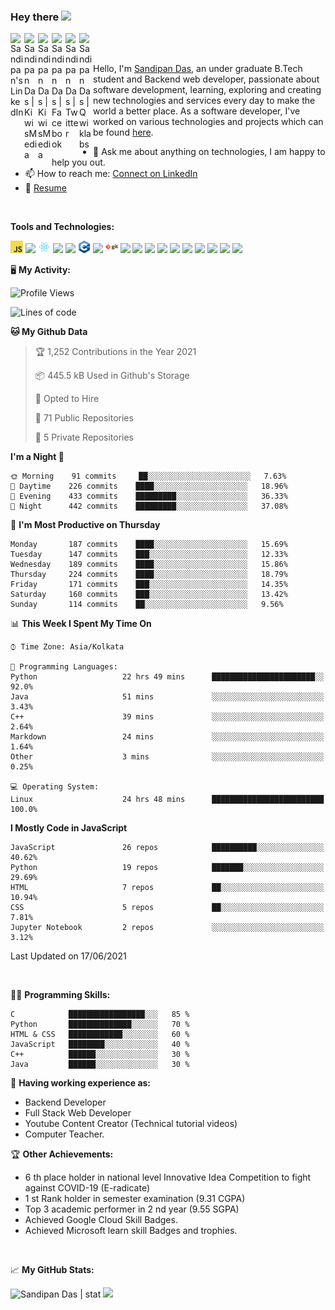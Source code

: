 ### Hey there <img src="https://media.giphy.com/media/hvRJCLFzcasrR4ia7z/giphy.gif" width="25px">

<!-- Latest compiled and minified CSS
<link rel="stylesheet" href="https://maxcdn.bootstrapcdn.com/bootstrap/3.3.7/css/bootstrap.min.css" integrity="sha384-BVYiiSIFeK1dGmJRAkycuHAHRg32OmUcww7on3RYdg4Va+PmSTsz/K68vbdEjh4u" crossorigin="anonymous">

<!-- Latest compiled and minified JavaScript -->
<!-- <script src="https://maxcdn.bootstrapcdn.com/bootstrap/3.3.7/js/bootstrap.min.js" integrity="sha384-Tc5IQib027qvyjSMfHjOMaLkfuWVxZxUPnCJA7l2mCWNIpG9mGCD8wGNIcPD7Txa" crossorigin="anonymous"></script> --> 

<a href="https://linkedin.com/in/sandipan-das-528166175/">
  <img align="left" alt="Sandipan's LinkedIn" width="22px" src="https://raw.githubusercontent.com/peterthehan/peterthehan/master/assets/linkedin.svg" />
</a>
<a href="https://kiwismedia.com/@sandipan">
  <img align="left" alt="Sandipan Das | KiwisMedia" width="22px" src="https://kiwismedia.com/images/landing-page/icons/icon-kiwismedia.png" />
</a>
<a href="https://www.youtube.com/c/allaboutCS">
  <img align="left" alt="Sandipan Das | KiwisMedia" width="22px" src="https://encrypted-tbn0.gstatic.com/images?q=tbn:ANd9GcQIhafkf-uLzxszIqG6sH1NrryxuvfMhnjkvsPTQ-4Ekda7-Q3g-by_BMr8sEhrIZNOaQ4&usqp=CAU" />
</a>
<a href="https://google.qwiklabs.com/public_profiles/e68daaa4-b2bd-4dfd-ad78-37262dafb29d">
  <img align="left" alt="Sandipan Das | Facebook" width="22px" src="https://raw.githubusercontent.com/jmnote/z-icons/master/svg/facebook.svg" />
</a>
<a href="https://twitter.com/Sandipa63062640">
  <img align="left" alt="Sandipan Das | Twitter" width="22px" src="https://raw.githubusercontent.com/peterthehan/peterthehan/master/assets/twitter.svg" />
</a>
<a href="https://google.qwiklabs.com/public_profiles/e68daaa4-b2bd-4dfd-ad78-37262dafb29d">
  <img align="left" alt="Sandipan Das | Qwiklabs" width="22px" src="https://www.qwiklabs.com/qwiklabs_logo_900x887.png" />
</a>

<!-- ![](https://visitor-badge.glitch.me/badge?page_id=abhisheknaiidu.abhisheknaiidu) -->

<br />
<br />

Hello, I'm [Sandipan Das](https://linkedin.com/in/sandipan-das-528166175), an under graduate B.Tech student and Backend web developer, passionate about software development, learning, exploring and creating new technologies and services every day to make the world a better place.
As a software developer, I've worked on various technologies and projects which can be found [here](https://github.com/sandipan898?tab=repositories).


- 💬 Ask me about anything on technologies, I am happy to help you out.
- 📫 How to reach me: [Connect on LinkedIn](https://linkedin.com/in/sandipan-das-528166175)
- 📝 [Resume](https://drive.google.com/file/d/1NCtnA2wt_1eqGnQmy8Hv3mxi1L_NUIG3/view?usp=sharing)

<br/>

**Tools and Technologies:**  

<code><img height="20" src="https://raw.githubusercontent.com/github/explore/80688e429a7d4ef2fca1e82350fe8e3517d3494d/topics/javascript/javascript.png"></code>
<code><img height="20" src="https://raw.githubusercontent.com/jmnote/z-icons/master/svg/git.svg"></code>
<code><img height="20" src="https://raw.githubusercontent.com/github/explore/80688e429a7d4ef2fca1e82350fe8e3517d3494d/topics/react/react.png"></code>
<code><img height="20" src="https://raw.githubusercontent.com/jmnote/z-icons/master/svg/c.svg"></code>
<code><img height="20" src="https://raw.githubusercontent.com/jmnote/z-icons/master/svg/java.svg"></code>
<code><img height="20" src="https://raw.githubusercontent.com/github/explore/80688e429a7d4ef2fca1e82350fe8e3517d3494d/topics/cpp/cpp.png"></code>
<code><img height="20" src="https://raw.githubusercontent.com/jmnote/z-icons/master/svg/python.svg"></code>
<code><img height="20" src="https://raw.githubusercontent.com/github/explore/80688e429a7d4ef2fca1e82350fe8e3517d3494d/topics/git/git.png"></code>
<code><img height="20" src="https://upload.wikimedia.org/wikipedia/commons/thumb/3/35/Tux.svg/1200px-Tux.svg.png"></code>
<code><img height="20" src="https://img.stackshare.io/service/994/4aGjtNQv.png"></code>
<code><img height="20" src="https://cdn.pixabay.com/photo/2017/08/05/11/16/logo-2582748_1280.png"></code>
<code><img height="20" src="https://cdn.pixabay.com/photo/2017/08/05/11/16/logo-2582747_1280.png"></code>
<code><img height="20" src="https://avatars.githubusercontent.com/u/2918581?s=280&v=4"></code>
<code><img height="20" src="https://i.pinimg.com/originals/3a/42/37/3a4237877cbadc9213e5007118ded912.jpg"></code>
<code><img height="20" src="https://zappysys.com/blog/wp-content/uploads/2018/06/REST-API-icon.jpg"></code>
<code><img height="20" src="https://www.logolynx.com/images/logolynx/00/00429ca224699ddf60ce05b46ef08709.jpeg"></code>
<code><img height="20" src="https://cloud.google.com/_static/cloud/images/social-icon-google-cloud-1200-630.png"></code>
<code><img height="20" src="https://github.githubassets.com/images/modules/logos_page/GitHub-Mark.png"></code>


🖥️ **My Activity:**
<!--START_SECTION:waka-->
![Profile Views](http://img.shields.io/badge/Profile%20Views-0-blue)

![Lines of code](https://img.shields.io/badge/From%20Hello%20World%20I%27ve%20Written-16.8%20million%20lines%20of%20code-blue)

**🐱 My Github Data** 

> 🏆 1,252 Contributions in the Year 2021
 > 
> 📦 445.5 kB Used in Github's Storage 
 > 
> 💼 Opted to Hire
 > 
> 📜 71 Public Repositories 
 > 
> 🔑 5 Private Repositories  
 > 
**I'm a Night 🦉** 

```text
🌞 Morning    91 commits     ██░░░░░░░░░░░░░░░░░░░░░░░   7.63% 
🌆 Daytime    226 commits    ████░░░░░░░░░░░░░░░░░░░░░   18.96% 
🌃 Evening    433 commits    █████████░░░░░░░░░░░░░░░░   36.33% 
🌙 Night      442 commits    █████████░░░░░░░░░░░░░░░░   37.08%

```
📅 **I'm Most Productive on Thursday** 

```text
Monday       187 commits    ████░░░░░░░░░░░░░░░░░░░░░   15.69% 
Tuesday      147 commits    ███░░░░░░░░░░░░░░░░░░░░░░   12.33% 
Wednesday    189 commits    ████░░░░░░░░░░░░░░░░░░░░░   15.86% 
Thursday     224 commits    ████░░░░░░░░░░░░░░░░░░░░░   18.79% 
Friday       171 commits    ███░░░░░░░░░░░░░░░░░░░░░░   14.35% 
Saturday     160 commits    ███░░░░░░░░░░░░░░░░░░░░░░   13.42% 
Sunday       114 commits    ██░░░░░░░░░░░░░░░░░░░░░░░   9.56%

```


📊 **This Week I Spent My Time On** 

```text
⌚︎ Time Zone: Asia/Kolkata

💬 Programming Languages: 
Python                   22 hrs 49 mins      ███████████████████████░░   92.0% 
Java                     51 mins             ░░░░░░░░░░░░░░░░░░░░░░░░░   3.43% 
C++                      39 mins             ░░░░░░░░░░░░░░░░░░░░░░░░░   2.64% 
Markdown                 24 mins             ░░░░░░░░░░░░░░░░░░░░░░░░░   1.64% 
Other                    3 mins              ░░░░░░░░░░░░░░░░░░░░░░░░░   0.25%

💻 Operating System: 
Linux                    24 hrs 48 mins      █████████████████████████   100.0%

```

**I Mostly Code in JavaScript** 

```text
JavaScript               26 repos            ██████████░░░░░░░░░░░░░░░   40.62% 
Python                   19 repos            ███████░░░░░░░░░░░░░░░░░░   29.69% 
HTML                     7 repos             ██░░░░░░░░░░░░░░░░░░░░░░░   10.94% 
CSS                      5 repos             ██░░░░░░░░░░░░░░░░░░░░░░░   7.81% 
Jupyter Notebook         2 repos             ░░░░░░░░░░░░░░░░░░░░░░░░░   3.12%

```



 Last Updated on 17/06/2021
<!--END_SECTION:waka-->

<br/>

👨‍💻 **Programming Skills:**
```
C            █████████████████░░░   85 %  
Python       ██████████████░░░░░░   70 %  
HTML & CSS   ████████████░░░░░░░░   60 %  
JavaScript   ████████░░░░░░░░░░░░   40 %  
C++          ██████░░░░░░░░░░░░░░   30 %  
Java         ██████░░░░░░░░░░░░░░   30 %   
```

💼 **Having working experience as:**
<!-- WORK-EXPERIENCE:START -->
- Backend Developer
- Full Stack Web Developer
- Youtube Content Creator (Technical tutorial videos)
- Computer Teacher.
<!-- WORK-EXPERIENCE:END -->

🏆 **Other Achievements:**
<!-- ACHIEVEMENTS:START -->
- 6 th place holder in national level
Innovative Idea Competition to fight
against COVID-19 (E-radicate)
- 1 st Rank holder in semester
examination (9.31 CGPA)
- Top 3 academic performer in 2 nd year
(9.55 SGPA)
- Achieved Google Cloud Skill Badges.
- Achieved Microsoft learn skill Badges and trophies.
<!-- ACHIEVEMENTS:END -->

<!-- 🚧 **My Todoist Records:** -->
<!-- TODO-IST:START -->
<!-- ✅  Completed tasks today: 8            -->
<!-- 🌸  Higest assigned task limit: 10 -->

<!-- TODO-IST:END -->

<br/>

📈 **My GitHub Stats:**

<p align=""> 
<img src="https://github-readme-stats.vercel.app/api?username=sandipan898&show_icons=true&theme=radical" alt="Sandipan Das | stat"/> 
<img height="180em" src="https://github-readme-stats-eight-theta.vercel.app/api/top-langs/?username=sandipan898&layout=compact&langs_count=8&theme=algolia"/>
</p>

